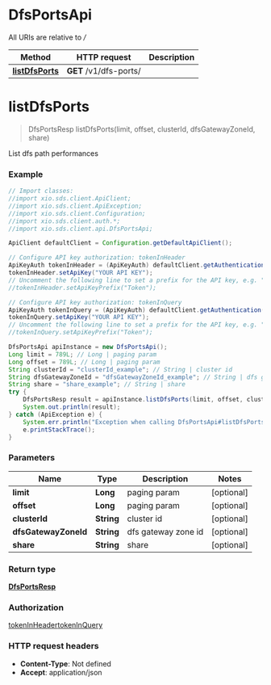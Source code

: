 # DfsPortsApi

All URIs are relative to */*

Method | HTTP request | Description
------------- | ------------- | -------------
[**listDfsPorts**](DfsPortsApi.md#listDfsPorts) | **GET** /v1/dfs-ports/ | 

<a name="listDfsPorts"></a>
# **listDfsPorts**
> DfsPortsResp listDfsPorts(limit, offset, clusterId, dfsGatewayZoneId, share)



List dfs path performances

### Example
```java
// Import classes:
//import xio.sds.client.ApiClient;
//import xio.sds.client.ApiException;
//import xio.sds.client.Configuration;
//import xio.sds.client.auth.*;
//import xio.sds.client.api.DfsPortsApi;

ApiClient defaultClient = Configuration.getDefaultApiClient();

// Configure API key authorization: tokenInHeader
ApiKeyAuth tokenInHeader = (ApiKeyAuth) defaultClient.getAuthentication("tokenInHeader");
tokenInHeader.setApiKey("YOUR API KEY");
// Uncomment the following line to set a prefix for the API key, e.g. "Token" (defaults to null)
//tokenInHeader.setApiKeyPrefix("Token");

// Configure API key authorization: tokenInQuery
ApiKeyAuth tokenInQuery = (ApiKeyAuth) defaultClient.getAuthentication("tokenInQuery");
tokenInQuery.setApiKey("YOUR API KEY");
// Uncomment the following line to set a prefix for the API key, e.g. "Token" (defaults to null)
//tokenInQuery.setApiKeyPrefix("Token");

DfsPortsApi apiInstance = new DfsPortsApi();
Long limit = 789L; // Long | paging param
Long offset = 789L; // Long | paging param
String clusterId = "clusterId_example"; // String | cluster id
String dfsGatewayZoneId = "dfsGatewayZoneId_example"; // String | dfs gateway zone id
String share = "share_example"; // String | share
try {
    DfsPortsResp result = apiInstance.listDfsPorts(limit, offset, clusterId, dfsGatewayZoneId, share);
    System.out.println(result);
} catch (ApiException e) {
    System.err.println("Exception when calling DfsPortsApi#listDfsPorts");
    e.printStackTrace();
}
```

### Parameters

Name | Type | Description  | Notes
------------- | ------------- | ------------- | -------------
 **limit** | **Long**| paging param | [optional]
 **offset** | **Long**| paging param | [optional]
 **clusterId** | **String**| cluster id | [optional]
 **dfsGatewayZoneId** | **String**| dfs gateway zone id | [optional]
 **share** | **String**| share | [optional]

### Return type

[**DfsPortsResp**](DfsPortsResp.md)

### Authorization

[tokenInHeader](../README.md#tokenInHeader)[tokenInQuery](../README.md#tokenInQuery)

### HTTP request headers

 - **Content-Type**: Not defined
 - **Accept**: application/json

